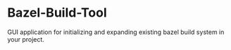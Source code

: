 # Bazel-Build-Tool
GUI application for initializing and expanding existing bazel build system in your project.
